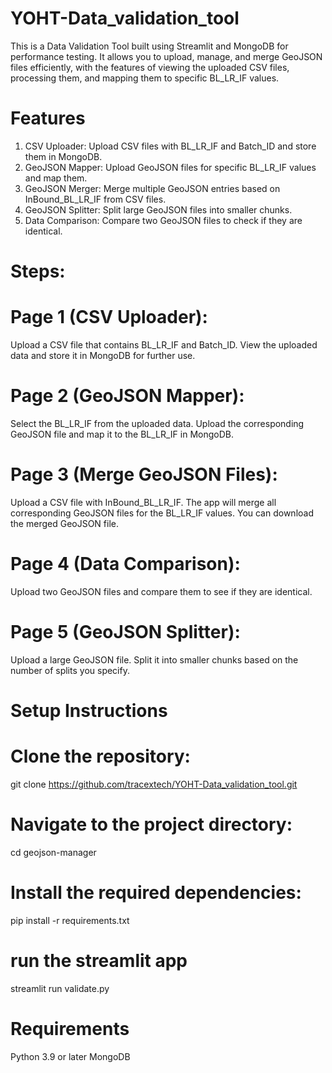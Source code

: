 # YOHT-Data_validation_tool

This is a Data Validation Tool built using Streamlit and MongoDB for performance testing. It allows you to upload, manage, and merge GeoJSON files efficiently, with the features of viewing the uploaded CSV files, processing them, and mapping them to specific BL_LR_IF values.

# Features

1. CSV Uploader: Upload CSV files with BL_LR_IF and Batch_ID and store them in MongoDB.
2. GeoJSON Mapper: Upload GeoJSON files for specific BL_LR_IF values and map them.
3. GeoJSON Merger: Merge multiple GeoJSON entries based on InBound_BL_LR_IF from CSV files.
4. GeoJSON Splitter: Split large GeoJSON files into smaller chunks.
5. Data Comparison: Compare two GeoJSON files to check if they are identical.




# Steps:

# Page 1 (CSV Uploader):

Upload a CSV file that contains BL_LR_IF and Batch_ID.
View the uploaded data and store it in MongoDB for further use.

# Page 2 (GeoJSON Mapper):
Select the BL_LR_IF from the uploaded data.
Upload the corresponding GeoJSON file and map it to the BL_LR_IF in MongoDB.

# Page 3 (Merge GeoJSON Files):
Upload a CSV file with InBound_BL_LR_IF.
The app will merge all corresponding GeoJSON files for the BL_LR_IF values.
You can download the merged GeoJSON file.

# Page 4 (Data Comparison):
Upload two GeoJSON files and compare them to see if they are identical.

# Page 5 (GeoJSON Splitter):
Upload a large GeoJSON file.
Split it into smaller chunks based on the number of splits you specify.


# Setup Instructions

# Clone the repository:
git clone https://github.com/tracextech/YOHT-Data_validation_tool.git

# Navigate to the project directory:
cd geojson-manager

# Install the required dependencies:

pip install -r requirements.txt

# run the streamlit app
streamlit run validate.py



# Requirements

Python 3.9 or later
MongoDB

